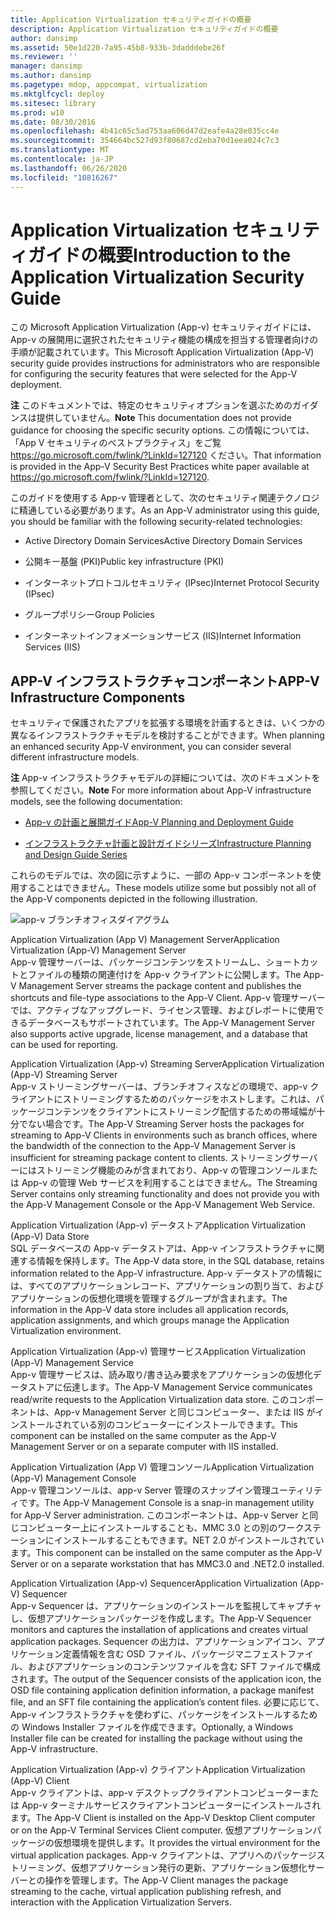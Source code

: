 ```yaml
---
title: Application Virtualization セキュリティガイドの概要
description: Application Virtualization セキュリティガイドの概要
author: dansimp
ms.assetid: 50e1d220-7a95-45b8-933b-3dadddebe26f
ms.reviewer: ''
manager: dansimp
ms.author: dansimp
ms.pagetype: mdop, appcompat, virtualization
ms.mktglfcycl: deploy
ms.sitesec: library
ms.prod: w10
ms.date: 08/30/2016
ms.openlocfilehash: 4b41c65c5ad753aa606d47d2eafe4a28e035cc4e
ms.sourcegitcommit: 354664bc527d93f80687cd2eba70d1eea024c7c3
ms.translationtype: MT
ms.contentlocale: ja-JP
ms.lasthandoff: 06/26/2020
ms.locfileid: "10816267"
---
```

# <span data-ttu-id="a2049-103">Application Virtualization セキュリティガイドの概要</span><span class="sxs-lookup"><span data-stu-id="a2049-103">Introduction to the Application Virtualization Security Guide</span></span>


<span data-ttu-id="a2049-104">この Microsoft Application Virtualization (App-v) セキュリティガイドには、App-v の展開用に選択されたセキュリティ機能の構成を担当する管理者向けの手順が記載されています。</span><span class="sxs-lookup"><span data-stu-id="a2049-104">This Microsoft Application Virtualization (App-V) security guide provides instructions for administrators who are responsible for configuring the security features that were selected for the App-V deployment.</span></span>

<span data-ttu-id="a2049-105">**注** このドキュメントでは、特定のセキュリティオプションを選ぶためのガイダンスは提供していません。</span><span class="sxs-lookup"><span data-stu-id="a2049-105">**Note** This documentation does not provide guidance for choosing the specific security options.</span></span> <span data-ttu-id="a2049-106">この情報については、「App V セキュリティのベストプラクティス」をご覧 <https://go.microsoft.com/fwlink/?LinkId=127120> ください。</span><span class="sxs-lookup"><span data-stu-id="a2049-106">That information is provided in the App-V Security Best Practices white paper available at <https://go.microsoft.com/fwlink/?LinkId=127120>.</span></span>

 

<span data-ttu-id="a2049-107">このガイドを使用する App-v 管理者として、次のセキュリティ関連テクノロジに精通している必要があります。</span><span class="sxs-lookup"><span data-stu-id="a2049-107">As an App-V administrator using this guide, you should be familiar with the following security-related technologies:</span></span>

-   <span data-ttu-id="a2049-108">Active Directory Domain Services</span><span class="sxs-lookup"><span data-stu-id="a2049-108">Active Directory Domain Services</span></span>

-   <span data-ttu-id="a2049-109">公開キー基盤 (PKI)</span><span class="sxs-lookup"><span data-stu-id="a2049-109">Public key infrastructure (PKI)</span></span>

-   <span data-ttu-id="a2049-110">インターネットプロトコルセキュリティ (IPsec)</span><span class="sxs-lookup"><span data-stu-id="a2049-110">Internet Protocol Security (IPsec)</span></span>

-   <span data-ttu-id="a2049-111">グループポリシー</span><span class="sxs-lookup"><span data-stu-id="a2049-111">Group Policies</span></span>

-   <span data-ttu-id="a2049-112">インターネットインフォメーションサービス (IIS)</span><span class="sxs-lookup"><span data-stu-id="a2049-112">Internet Information Services (IIS)</span></span>

## <span data-ttu-id="a2049-113">APP-V インフラストラクチャコンポーネント</span><span class="sxs-lookup"><span data-stu-id="a2049-113">APP-V Infrastructure Components</span></span>


<span data-ttu-id="a2049-114">セキュリティで保護されたアプリを拡張する環境を計画するときは、いくつかの異なるインフラストラクチャモデルを検討することができます。</span><span class="sxs-lookup"><span data-stu-id="a2049-114">When planning an enhanced security App-V environment, you can consider several different infrastructure models.</span></span>

<span data-ttu-id="a2049-115">**注** App-v インフラストラクチャモデルの詳細については、次のドキュメントを参照してください。</span><span class="sxs-lookup"><span data-stu-id="a2049-115">**Note** For more information about App-V infrastructure models, see the following documentation:</span></span>

-   [<span data-ttu-id="a2049-116">App-v の計画と展開ガイド</span><span class="sxs-lookup"><span data-stu-id="a2049-116">App-V Planning and Deployment Guide</span></span>](https://go.microsoft.com/fwlink/?LinkId=122063)

-   [<span data-ttu-id="a2049-117">インフラストラクチャ計画と設計ガイドシリーズ</span><span class="sxs-lookup"><span data-stu-id="a2049-117">Infrastructure Planning and Design Guide Series</span></span>](https://go.microsoft.com/fwlink/?LinkId=151986)

 

<span data-ttu-id="a2049-118">これらのモデルでは、次の図に示すように、一部の App-v コンポーネントを使用することはできません。</span><span class="sxs-lookup"><span data-stu-id="a2049-118">These models utilize some but possibly not all of the App-V components depicted in the following illustration.</span></span>

![app-v ブランチオフィスダイアグラム](images/appvbranchoffices.gif)

<a href="" id="application-virtualization--app-v--management-server"></a><span data-ttu-id="a2049-120">Application Virtualization (App V) Management Server</span><span class="sxs-lookup"><span data-stu-id="a2049-120">Application Virtualization (App-V) Management Server</span></span>  
<span data-ttu-id="a2049-121">App-v 管理サーバーは、パッケージコンテンツをストリームし、ショートカットとファイルの種類の関連付けを App-v クライアントに公開します。</span><span class="sxs-lookup"><span data-stu-id="a2049-121">The App-V Management Server streams the package content and publishes the shortcuts and file-type associations to the App-V Client.</span></span> <span data-ttu-id="a2049-122">App-v 管理サーバーでは、アクティブなアップグレード、ライセンス管理、およびレポートに使用できるデータベースもサポートされています。</span><span class="sxs-lookup"><span data-stu-id="a2049-122">The App-V Management Server also supports active upgrade, license management, and a database that can be used for reporting.</span></span>

<a href="" id="application-virtualization--app-v--streaming-server"></a><span data-ttu-id="a2049-123">Application Virtualization (App-v) Streaming Server</span><span class="sxs-lookup"><span data-stu-id="a2049-123">Application Virtualization (App-V) Streaming Server</span></span>  
<span data-ttu-id="a2049-124">App-v ストリーミングサーバーは、ブランチオフィスなどの環境で、app-v クライアントにストリーミングするためのパッケージをホストします。これは、パッケージコンテンツをクライアントにストリーミング配信するための帯域幅が十分でない場合です。</span><span class="sxs-lookup"><span data-stu-id="a2049-124">The App-V Streaming Server hosts the packages for streaming to App-V Clients in environments such as branch offices, where the bandwidth of the connection to the App-V Management Server is insufficient for streaming package content to clients.</span></span> <span data-ttu-id="a2049-125">ストリーミングサーバーにはストリーミング機能のみが含まれており、App-v の管理コンソールまたは App-v の管理 Web サービスを利用することはできません。</span><span class="sxs-lookup"><span data-stu-id="a2049-125">The Streaming Server contains only streaming functionality and does not provide you with the App-V Management Console or the App-V Management Web Service.</span></span>

<a href="" id="application-virtualization--app-v--data-store"></a><span data-ttu-id="a2049-126">Application Virtualization (App-v) データストア</span><span class="sxs-lookup"><span data-stu-id="a2049-126">Application Virtualization (App-V) Data Store</span></span>  
<span data-ttu-id="a2049-127">SQL データベースの App-v データストアは、App-v インフラストラクチャに関連する情報を保持します。</span><span class="sxs-lookup"><span data-stu-id="a2049-127">The App-V data store, in the SQL database, retains information related to the App-V infrastructure.</span></span> <span data-ttu-id="a2049-128">App-v データストアの情報には、すべてのアプリケーションレコード、アプリケーションの割り当て、およびアプリケーションの仮想化環境を管理するグループが含まれます。</span><span class="sxs-lookup"><span data-stu-id="a2049-128">The information in the App-V data store includes all application records, application assignments, and which groups manage the Application Virtualization environment.</span></span>

<a href="" id="application-virtualization--app-v--management-service"></a><span data-ttu-id="a2049-129">Application Virtualization (App-v) 管理サービス</span><span class="sxs-lookup"><span data-stu-id="a2049-129">Application Virtualization (App-V) Management Service</span></span>  
<span data-ttu-id="a2049-130">App-v 管理サービスは、読み取り/書き込み要求をアプリケーションの仮想化データストアに伝達します。</span><span class="sxs-lookup"><span data-stu-id="a2049-130">The App-V Management Service communicates read/write requests to the Application Virtualization data store.</span></span> <span data-ttu-id="a2049-131">このコンポーネントは、App-v Management Server と同じコンピューター、または IIS がインストールされている別のコンピューターにインストールできます。</span><span class="sxs-lookup"><span data-stu-id="a2049-131">This component can be installed on the same computer as the App-V Management Server or on a separate computer with IIS installed.</span></span>

<a href="" id="application-virtualization--app-v--management-console"></a><span data-ttu-id="a2049-132">Application Virtualization (App V) 管理コンソール</span><span class="sxs-lookup"><span data-stu-id="a2049-132">Application Virtualization (App-V) Management Console</span></span>  
<span data-ttu-id="a2049-133">App-v 管理コンソールは、app-v Server 管理のスナップイン管理ユーティリティです。</span><span class="sxs-lookup"><span data-stu-id="a2049-133">The App-V Management Console is a snap-in management utility for App-V Server administration.</span></span> <span data-ttu-id="a2049-134">このコンポーネントは、App-v Server と同じコンピューター上にインストールすることも、MMC 3.0 との別のワークステーションにインストールすることもできます。NET 2.0 がインストールされています。</span><span class="sxs-lookup"><span data-stu-id="a2049-134">This component can be installed on the same computer as the App-V Server or on a separate workstation that has MMC3.0 and .NET2.0 installed.</span></span>

<a href="" id="application-virtualization--app-v--sequencer"></a><span data-ttu-id="a2049-135">Application Virtualization (App-v) Sequencer</span><span class="sxs-lookup"><span data-stu-id="a2049-135">Application Virtualization (App-V) Sequencer</span></span>  
<span data-ttu-id="a2049-136">App-v Sequencer は、アプリケーションのインストールを監視してキャプチャし、仮想アプリケーションパッケージを作成します。</span><span class="sxs-lookup"><span data-stu-id="a2049-136">The App-V Sequencer monitors and captures the installation of applications and creates virtual application packages.</span></span> <span data-ttu-id="a2049-137">Sequencer の出力は、アプリケーションアイコン、アプリケーション定義情報を含む OSD ファイル、パッケージマニフェストファイル、およびアプリケーションのコンテンツファイルを含む SFT ファイルで構成されます。</span><span class="sxs-lookup"><span data-stu-id="a2049-137">The output of the Sequencer consists of the application icon, the OSD file containing application definition information, a package manifest file, and an SFT file containing the application’s content files.</span></span> <span data-ttu-id="a2049-138">必要に応じて、App-v インフラストラクチャを使わずに、パッケージをインストールするための Windows Installer ファイルを作成できます。</span><span class="sxs-lookup"><span data-stu-id="a2049-138">Optionally, a Windows Installer file can be created for installing the package without using the App-V infrastructure.</span></span>

<a href="" id="application-virtualization--app-v--client"></a><span data-ttu-id="a2049-139">Application Virtualization (App-v) クライアント</span><span class="sxs-lookup"><span data-stu-id="a2049-139">Application Virtualization (App-V) Client</span></span>  
<span data-ttu-id="a2049-140">App-v クライアントは、app-v デスクトップクライアントコンピューターまたは App-v ターミナルサービスクライアントコンピューターにインストールされます。</span><span class="sxs-lookup"><span data-stu-id="a2049-140">The App-V Client is installed on the App-V Desktop Client computer or on the App-V Terminal Services Client computer.</span></span> <span data-ttu-id="a2049-141">仮想アプリケーションパッケージの仮想環境を提供します。</span><span class="sxs-lookup"><span data-stu-id="a2049-141">It provides the virtual environment for the virtual application packages.</span></span> <span data-ttu-id="a2049-142">App-v クライアントは、アプリへのパッケージストリーミング、仮想アプリケーション発行の更新、アプリケーション仮想化サーバーとの操作を管理します。</span><span class="sxs-lookup"><span data-stu-id="a2049-142">The App-V Client manages the package streaming to the cache, virtual application publishing refresh, and interaction with the Application Virtualization Servers.</span></span>

 

 





